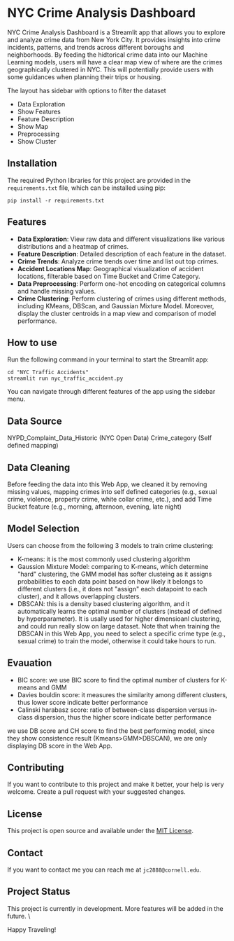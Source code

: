 # NYC Crime Analysis Dashboard

NYC Crime Analysis Dashboard is a Streamlit app that allows you to explore and analyze crime data from New York City. It provides insights into crime incidents, patterns, and trends across different boroughs and neighborhoods. By feeding the hidtorical crime data into our Machine Learning models, users will have a clear map view of where are the crimes geographically clustered in NYC. This will potentially provide users with some guidances when planning their trips or housing.

The layout has sidebar with options to filter the dataset
- Data Exploration
- Show Features
- Feature Description
- Show Map
- Preprocessing
- Show Cluster

## Installation

The required Python libraries for this project are provided in the `requirements.txt` file, which can be installed using pip:

```shell
pip install -r requirements.txt
```

## Features

- **Data Exploration**: View raw data and different visualizations like various distributions and a heatmap of crimes.
- **Feature Description**: Detailed description of each feature in the dataset.
- **Crime Trends**: Analyze crime trends over time and list out top crimes.
- **Accident Locations Map**: Geographical visualization of accident locations, filterable based on Time Bucket and Crime Category.
- **Data Preprocessing**: Perform one-hot encoding on categorical columns and handle missing values.
- **Crime Clustering**: Perform clustering of crimes using different methods, including KMeans, DBScan, and Gaussian Mixture Model. Moreover, display the cluster centroids in a map view and comparison of model performance.

## How to use

Run the following command in your terminal to start the Streamlit app:

```
cd "NYC Traffic Accidents"
streamlit run nyc_traffic_accident.py
```

You can navigate through different features of the app using the sidebar menu.

## Data Source

NYPD_Complaint_Data_Historic (NYC Open Data)
Crime_category (Self defined mapping)

## Data Cleaning

Before feeding the data into this Web App, we cleaned it by removing missing values, mapping crimes into self defined categories (e.g., sexual crime, violence, property crime, white collar crime, etc.), and add Time Bucket feature (e.g., morning, afternoon, evening, late night) 

## Model Selection
Users can choose from the following 3 models to train crime clustering:

- K-means: it is the most commonly used clustering algorithm
- Gaussion Mixture Model: comparing to K-means, which determine "hard" clustering, the GMM model has softer clusteing as it assigns probabilities to each data point based on how likely it belongs to different clusters (i.e., it does not "assign" each datapoint to each cluster), and it allows overlapping clusters.
- DBSCAN: this is a density based clustering algorithm, and it automatically learns the optimal number of clusters (instead of defined by hyperparameter). It is usally used for higher dimensioanl clustering, and could run really slow on large dataset. Note that when training the DBSCAN in this Web App, you need to select a specific crime type (e.g., sexual crime) to train the model, otherwise it could take hours to run.

## Evauation
- BIC score: we use BIC score to find the optimal number of clusters for K-means and GMM
- Davies bouldin score: it measures the similarity among different clusters, thus lower score indicate better performance
- Calinski harabasz score: ratio of between-class dispersion versus in-class dispersion, thus the higher score indicate better performance

we use DB score and CH score to find the best performing model, since they show consistence result (Kmeans>GMM>DBSCAN), we are only displaying DB score in the Web App.

## Contributing

If you want to contribute to this project and make it better, your help is very welcome. Create a pull request with your suggested changes.

## License

This project is open source and available under the [MIT License](LICENSE).

## Contact

If you want to contact me you can reach me at `jc2888@cornell.edu`.

## Project Status

This project is currently in development. More features will be added in the future.
\

Happy Traveling!
